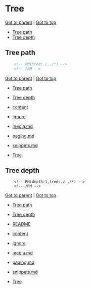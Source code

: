 Tree
====

<!-- RM -->

[Got to parent](./README.MD) | [Got to top](/README.MD)
* [Tree path](#tree-path)
* [Tree depth](#tree-depth)


<!-- /RM -->

Tree path
---------

```html
    <!-- RM(tree:./../*) -->
    <!-- /RM -->
```

<!-- RM(tree:./../*) -->

[Got to parent](./README.MD) | [Got to top](/README.MD)
* [Tree path](#tree-path)
* [Tree depth](#tree-depth)

* [content](./content.MD)
* [Ignore](./ignore.mD)
* [media.md](./media.md)
* [paging.md](./paging.md)
* [snippets.md](./snippets.md)
* [Tree](./tree.MD)

<!-- /RM -->

Tree depth
----------

```
    <!-- RM(depth:1,tree:./../*) -->
    <!-- /RM -->
```

<!-- RM(depth:1,tree:./../../*) -->

[Got to parent](./README.MD) | [Got to top](/README.MD)
* [Tree path](#tree-path)
* [Tree depth](#tree-depth)

* [README](./..)
* [content](./content.MD)
* [Ignore](./ignore.mD)
* [media.md](./media.md)
* [paging.md](./paging.md)
* [snippets.md](./snippets.md)
* [Tree](./tree.MD)

<!-- /RM -->